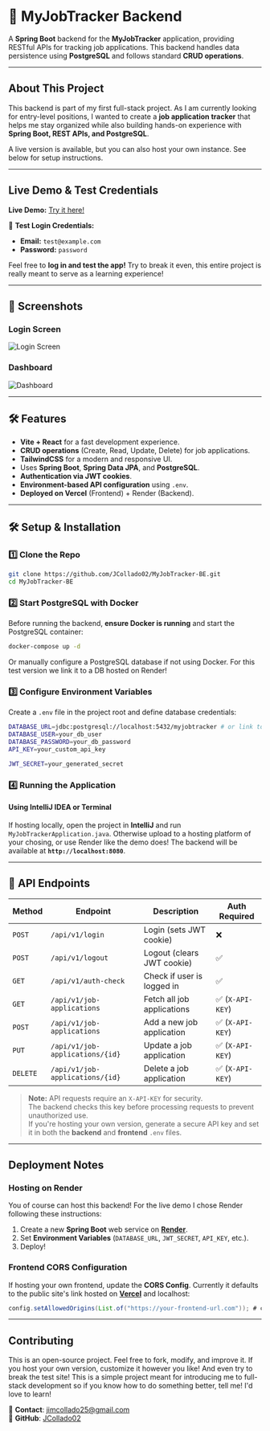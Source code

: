 # 📌 MyJobTracker Backend

A **Spring Boot** backend for the **MyJobTracker** application, providing RESTful APIs for tracking job applications. This backend handles data persistence using **PostgreSQL** and follows standard **CRUD operations**.

---

## About This Project
This backend is part of my first full-stack project. As I am currently looking for entry-level positions, I wanted to create a **job application tracker** that helps me stay organized while also building hands-on experience with **Spring Boot, REST APIs, and PostgreSQL**.

A live version is available, but you can also host your own instance. See below for setup instructions.

---
## Live Demo & Test Credentials  
**Live Demo:** [Try it here!](https://my-job-tracker-fe.vercel.app/)  

🔑 **Test Login Credentials:**  
- **Email:** `test@example.com`  
- **Password:** `password`

Feel free to **log in and test the app!** Try to break it even, this entire project is really 
meant to serve as a learning experience!

---

## 📸 Screenshots  
### **Login Screen**  
![Login Screen](https://raw.githubusercontent.com/JCollado02/MyJobTracker-BE/main/screenshots/login.png)  

### **Dashboard**  
![Dashboard](https://raw.githubusercontent.com/JCollado02/MyJobTracker-BE/screenshots/dashboard.PNG)  

---

## 🛠 Features
- **Vite + React** for a fast development experience.
- **CRUD operations** (Create, Read, Update, Delete) for job applications.
- **TailwindCSS** for a modern and responsive UI.
- Uses **Spring Boot**, **Spring Data JPA**, and **PostgreSQL**.
- **Authentication via JWT cookies**.  
- **Environment-based API configuration** using `.env`.
- **Deployed on Vercel** (Frontend) + Render (Backend).

---

## 🛠 Setup & Installation

### **1️⃣ Clone the Repo**
```sh
git clone https://github.com/JCollado02/MyJobTracker-BE.git
cd MyJobTracker-BE
```

### **2️⃣ Start PostgreSQL with Docker**
Before running the backend, **ensure Docker is running** and start the PostgreSQL container:
```sh
docker-compose up -d
```

Or manually configure a PostgreSQL database if not using Docker. For this test version we link it to a DB hosted on Render!

### **3️⃣ Configure Environment Variables**
Create a `.env` file in the project root and define database credentials:
```sh
DATABASE_URL=jdbc:postgresql://localhost:5432/myjobtracker # or link to your hosted database
DATABASE_USER=your_db_user
DATABASE_PASSWORD=your_db_password
API_KEY=your_custom_api_key

JWT_SECRET=your_generated_secret
```

### **4️⃣ Running the Application**
#### **Using IntelliJ IDEA or Terminal**
If hosting locally, open the project in **IntelliJ** and run `MyJobTrackerApplication.java`.
Otherwise upload to a hosting platform of your chosing, or use Render like the demo does!
The backend will be available at **`http://localhost:8080`**.

---

## 📡 API Endpoints

| Method  | Endpoint                        | Description                 | Auth Required |
|---------|--------------------------------|-----------------------------|--------------|
| `POST`  | `/api/v1/login`                | Login (sets JWT cookie)     | ❌ |
| `POST`  | `/api/v1/logout`               | Logout (clears JWT cookie)  | ✅ |
| `GET`   | `/api/v1/auth-check`           | Check if user is logged in  | ✅ |
| `GET`   | `/api/v1/job-applications`      | Fetch all job applications  | ✅ (`X-API-KEY`) |
| `POST`  | `/api/v1/job-applications`      | Add a new job application   | ✅ (`X-API-KEY`) |
| `PUT`   | `/api/v1/job-applications/{id}` | Update a job application    | ✅ (`X-API-KEY`) |
| `DELETE`| `/api/v1/job-applications/{id}` | Delete a job application    | ✅ (`X-API-KEY`) |

> **Note:** API requests require an `X-API-KEY` for security.  
> The backend checks this key before processing requests to prevent unauthorized use.  
> If you're hosting your own version, generate a secure API key and set it in both the **backend** and **frontend** `.env` files.


---

## Deployment Notes
### **Hosting on Render**
You of course can host this backend! For the live demo I chose Render following these instructions:
1. Create a new **Spring Boot** web service on **[Render](https://render.com/)**.
2. Set **Environment Variables** (`DATABASE_URL`, `JWT_SECRET`, `API_KEY`, etc.).
3. Deploy!

### **Frontend CORS Configuration**
If hosting your own frontend, update the **CORS Config**. Currently it defaults to the public site's link hosted on **[Vercel](https://vercel.com)** and localhost:
```java
config.setAllowedOrigins(List.of("https://your-frontend-url.com")); # can also add additional links
```

---

## Contributing
This is an open-source project. Feel free to fork, modify, and improve it.
If you host your own version, customize it however you like! And even try to
break the test site! This is a simple project meant for introducing me to
full-stack development so if you know how to do something better, tell me! I'd
love to learn!

📧 **Contact**: [jimcollado25@gmail.com](mailto:jimcollado25@gmail.com)  
🔗 **GitHub**: [JCollado02](https://github.com/JCollado02)


